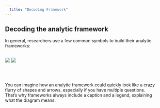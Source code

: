 ```yaml
---
  title: "Decoding Framework"
---
```



##    Decoding the analytic framework

In general, researchers use a few common symbols to build their analytic frameworks: <br><br>

<img src="{{site.baseurl}}/img/framework4.png">
<img src="{{site.baseurl}}/img/framework5.png">

<br><br>
 

You can imagine how an analytic framework could quickly look like a crazy flurry of shapes and arrows, especially if you have multiple questions. That’s why frameworks always include a caption and a legend, explaining what the diagram means. 
